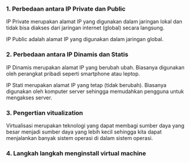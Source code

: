 ### 1. Perbedaan antara IP Private dan Public

IP Private merupakan alamat IP yang digunakan dalam jaringan lokal dan tidak bisa diakses dari jaringan internet (global) secara langsung.

IP Public adalah alamat IP yang digunakan dalam jaringan global.

### 2. Perbedaan antara IP Dinamis dan Statis

IP Dinamis merupakan alamat IP yang berubah ubah. Biasanya digunakan oleh perangkat pribadi seperti smartphone atau leptop.

IP Stati merupakan alamat IP yang tetap (tidak berubah). Biasanya digunakan oleh komputer server sehingga memudahkan pengguna untuk mengakses server.

### 3. Pengertian vitualization

Virtualisasi merupakan teknologi yang dapat membagi sumber daya yang besar menjadi sumber daya yang lebih kecil sehingga kita dapat menjalankan banyak sistem operasi di dalam sistem operasi.

### 4. Langkah langkah menginstall virtual machine